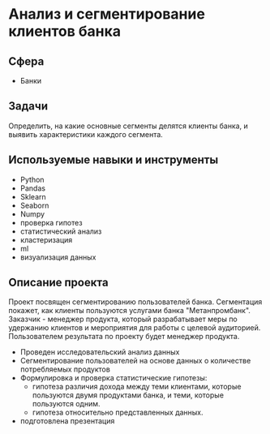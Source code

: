 # Анализ и сегментирование клиентов банка 

## Сфера
* Банки

## Задачи
Определить, на какие основные сегменты делятся клиенты банка, и выявить характеристики каждого сегмента.

## Используемые навыки и инструменты
* Python
* Pandas
* Sklearn
* Seaborn
* Numpy
* проверка гипотез
* статистический анализ
* кластеризация
* ml
* визуализация данных

## Описание проекта
Проект посвящен сегментированию пользователей банка. Сегментация покажет, как клиенты пользуются услугами банка "Метанпромбанк".
Заказчик - менеджер продукта, который разрабатывает меры по удержанию клиентов и мероприятия для работы с целевой аудиторией. 
Пользователем результата по проекту будет менеджер продукта.
* Проведен исследовательский анализ данных
* Сегментирование пользователей на основе данных о количестве потребляемых продуктов
* Формулировка и проверка статистические гипотезы:
    * гипотеза различия дохода между теми клиентами, которые пользуются двумя продуктами банка, и теми, которые пользуются одним.
    * гипотеза относительно представленных данных.
* подготовлена презентация
